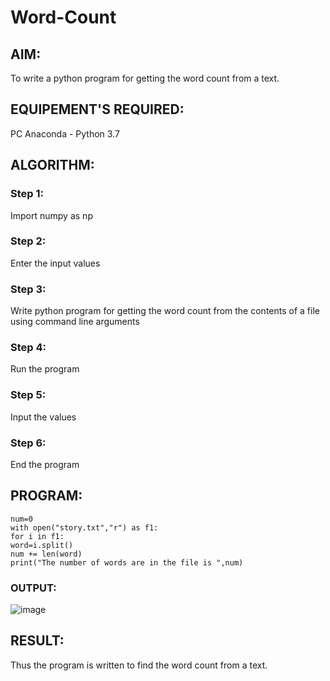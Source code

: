 # Word-Count
## AIM:
To write a python program for getting the word count from a text.
## EQUIPEMENT'S REQUIRED: 
PC
Anaconda - Python 3.7
## ALGORITHM: 
### Step 1:

Import numpy as np

### Step 2:

Enter the input values
 
### Step 3: 

Write python program for getting the word count from the contents of a file using command line arguments

### Step 4:  

Run the program

### Step 5: 

Input the values

### Step 6: 

End the program

## PROGRAM:
```
num=0
with open("story.txt","r") as f1:
for i in f1:
word=i.split()
num += len(word)
print("The number of words are in the file is ",num)
```

### OUTPUT:

![image](https://github.com/user-attachments/assets/078cd22e-9ea1-46e3-9cff-8fb483f8b837)


## RESULT:
Thus the program is written to find the word count from a text.
